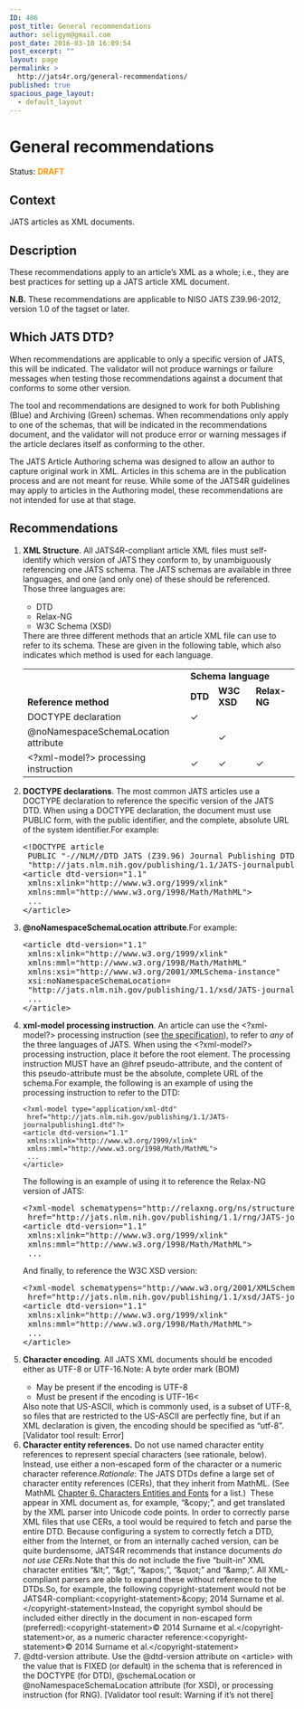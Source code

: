 ```yaml
---
ID: 486
post_title: General recommendations
author: seligym@gmail.com
post_date: 2016-03-10 16:09:54
post_excerpt: ""
layout: page
permalink: >
  http://jats4r.org/general-recommendations/
published: true
spacious_page_layout:
  - default_layout
---
```

<h1 class="rec-heading">General recommendations</h1>
<span class="status">Status: <span style="color: #ff9900;"><strong>DRAFT</strong></span></span>
<h2>Context</h2>
JATS articles as XML documents.
<h2>Description</h2>
These recommendations apply to an article’s XML as a whole; i.e., they are best practices for setting up a JATS article XML document.

<strong>N.B.</strong> These recommendations are applicable to NISO JATS Z39.96-2012, version 1.0 of the tagset or later.
<h2>Which JATS DTD?</h2>
When recommendations are applicable to only a specific version of JATS, this will be indicated. The validator will not produce warnings or failure messages when testing those recommendations against a document that conforms to some other version.

The tool and recommendations are designed to work for both Publishing (Blue) and Archiving (Green) schemas. When recommendations only apply to one of the schemas, that will be indicated in the recommendations document, and the validator will not produce error or warning messages if the article declares itself as conforming to the other.

The JATS Article Authoring schema was designed to allow an author to capture original work in XML. Articles in this schema are in the publication process and are not meant for reuse. While some of the JATS4R guidelines may apply to articles in the Authoring model, these recommendations are not intended for use at that stage.
<h2>Recommendations</h2>
<ol>
	<li><strong>XML Structure</strong>. All JATS4R-compliant article XML files must self-identify which version of JATS they conform to, by unambiguously referencing one JATS schema. The JATS schemas are available in three languages, and one (and only one) of these should be referenced. Those three languages are:
<ul style="margin-top: 15px;">
	<li>DTD</li>
	<li>Relax-NG</li>
	<li>W3C Schema (XSD)</li>
</ul>
There are three different methods that an article XML file can use to refer to its schema. These are given in the following table, which also indicates which method is used for each language.
<table>
<tbody>
<tr>
<td style="vertical-align: bottom;" rowspan="2"><b>Reference method</b></td>
<td colspan="3"><b>Schema language</b></td>
</tr>
<tr>
<td><b>DTD</b></td>
<td><b>W3C XSD</b></td>
<td><b>Relax-NG</b></td>
</tr>
<tr>
<td>DOCTYPE declaration</td>
<td>✓</td>
<td></td>
<td></td>
</tr>
<tr>
<td>@noNamespaceSchemaLocation attribute</td>
<td></td>
<td>✓</td>
<td></td>
</tr>
<tr>
<td>&lt;?xml-model?&gt; processing instruction</td>
<td>✓</td>
<td>✓</td>
<td>✓</td>
</tr>
</tbody>
</table>
</li>
	<li><strong>DOCTYPE declarations</strong>. The most common JATS articles use a DOCTYPE declaration to reference the specific version of the JATS DTD. When using a DOCTYPE declaration, the document must use PUBLIC form, with the public identifier, and the complete, absolute URL of the system identifier.For example:
<pre>&lt;!DOCTYPE article
 PUBLIC "-//NLM//DTD JATS (Z39.96) Journal Publishing DTD v1.1 20151215//EN"
 "http://jats.nlm.nih.gov/publishing/1.1/JATS-journalpublishing1.dtd"&gt;
&lt;article dtd-version="1.1" 
 xmlns:xlink="http://www.w3.org/1999/xlink"
 xmlns:mml="http://www.w3.org/1998/Math/MathML"&gt;
 ...
&lt;/article&gt;</pre>
</li>
	<li><strong>@noNamespaceSchemaLocation attribute</strong>.For example:
<pre>&lt;article dtd-version="1.1" 
 xmlns:xlink="http://www.w3.org/1999/xlink"
 xmlns:mml="http://www.w3.org/1998/Math/MathML"
 xmlns:xsi="http://www.w3.org/2001/XMLSchema-instance"
 xsi:noNamespaceSchemaLocation=
 "http://jats.nlm.nih.gov/publishing/1.1/xsd/JATS-journalpublishing1.xsd"&gt;
 ...
&lt;/article&gt;
</pre>
</li>
	<li><strong>xml-model processing instruction</strong>. An article can use the &lt;?xml-model?&gt; processing instruction (see <a href="http://www.w3.org/XML/2010/01/xml-model/" target="_blank">the specification</a>), to refer to <i><span style="font-weight: 400;">any</span></i> of the three languages of JATS. When using the &lt;?xml-model?&gt; processing instruction, place it before the root element. The processing instruction MUST have an @href pseudo-attribute, and the content of this pseudo-attribute must be the absolute, complete URL of the schema.For example, the following is an example of using the processing instruction to refer to the DTD:
<pre><code class='language-markup'>&lt;?xml-model type="application/xml-dtd"
 href="http://jats.nlm.nih.gov/publishing/1.1/JATS-journalpublishing1.dtd"?&gt;
&lt;article dtd-version="1.1" 
 xmlns:xlink="http://www.w3.org/1999/xlink"
 xmlns:mml="http://www.w3.org/1998/Math/MathML"&gt;
 ...
&lt;/article&gt;</code>
</pre>
The following is an example of using it to reference the Relax-NG version of JATS:
<pre>&lt;?xml-model schematypens="http://relaxng.org/ns/structure/1.0"
 href="http://jats.nlm.nih.gov/publishing/1.1/rng/JATS-journalpublishing1.rng"?&gt;
&lt;article dtd-version="1.1" 
 xmlns:xlink="http://www.w3.org/1999/xlink"
 xmlns:mml="http://www.w3.org/1998/Math/MathML"&gt;
 ...
</pre>
And finally, to reference the W3C XSD version:
<pre>&lt;?xml-model schematypens="http://www.w3.org/2001/XMLSchema"
 href="http://jats.nlm.nih.gov/publishing/1.1/xsd/JATS-journalpublishing1.xsd"?&gt;
&lt;article dtd-version="1.1" 
 xmlns:xlink="http://www.w3.org/1999/xlink"
 xmlns:mml="http://www.w3.org/1998/Math/MathML"&gt;
 ...
&lt;/article&gt;
</pre>
</li>
	<li><strong>Character encoding</strong>. All JATS XML documents should be encoded either as UTF-8 or UTF-16.Note: A byte order mark (BOM)
<ul style="margin-top: 15px;">
	<li>May be present if the encoding is UTF-8</li>
	<li>Must be present if the encoding is UTF-16&lt;</li>
</ul>
Also note that US-ASCII, which is commonly used, is a subset of UTF-8, so files that are restricted to the US-ASCII are perfectly fine, but if an XML declaration is given, the encoding should be specified as “utf-8”. [Validator tool result: Error]</li>
	<li><strong>Character entity references.</strong> Do not use named character entity references to represent special characters (see rationale, below). Instead, use either a non-escaped form of the character or a numeric character reference.<i>Rationale</i>: The JATS DTDs define a large set of character entity references (CERs), that they inherit from MathML. (See  MathML <a href="http://www.w3.org/TR/MathML2/chapter6.html">Chapter 6. Characters Entities and Fonts</a> for a list.)  These appear in XML document as, for example, “&amp;copy;”, and get translated by the XML parser into Unicode code points. In order to correctly parse XML files that use CERs, a tool would be required to fetch and parse the entire DTD. Because configuring a system to correctly fetch a DTD, either from the Internet, or from an internally cached version, can be quite burdensome, JATS4R recommends that instance documents <i>do not use CERs</i>.Note that this do not include the five “built-in” XML character entities <span style="font-weight: 400;"> “&amp;lt;”, “&amp;gt;”, “&amp;apos;”, “&amp;quot;” and “&amp;amp;”</span>. All XML-compliant parsers are able to expand these without reference to the DTDs.So, for example, the following copyright-statement would not be JATS4R-compliant:&lt;copyright-statement&gt;&amp;copy; 2014 Surname et al.&lt;/copyright-statement&gt;Instead, the copyright symbol should be included either directly in the document in non-escaped form (preferred):&lt;copyright-statement&gt;© 2014 Surname et al.&lt;/copyright-statement&gt;or, as a numeric character reference:&lt;copyright-statement&gt;© 2014 Surname et al.&lt;/copyright-statement&gt;</li>
	<li>@dtd-version attribute. Use the @dtd-version attribute on &lt;article&gt; with the value that is FIXED (or default) in the schema that is referenced in the DOCTYPE (for DTD), @schemaLocation or @noNamespaceSchemaLocation attribute (for XSD), or processing instruction (for RNG). [Validator tool result: Warning if it’s not there]</li>
</ol>